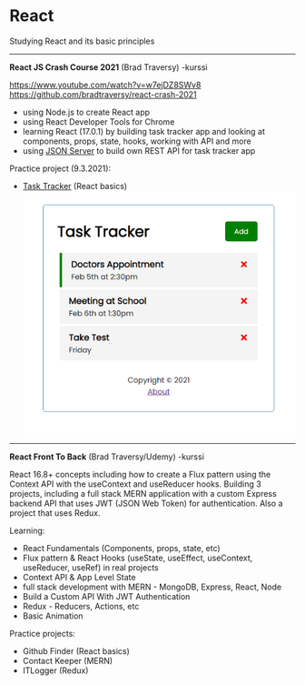 # React

Studying React and its basic principles

- - - - - - -  
  
**React JS Crash Course 2021** (Brad Traversy) -kurssi  
  
https://www.youtube.com/watch?v=w7ejDZ8SWv8  
https://github.com/bradtraversy/react-crash-2021  

- using Node.js to create React app  
- using React Developer Tools for Chrome  
- learning React (17.0.1) by building task tracker app and looking at components, props, state, hooks, working with API and more  
- using [JSON Server](https://github.com/typicode/json-server) to build own REST API for task tracker app  
  
Practice project (9.3.2021):  
- [Task Tracker](../master/react-task-tracker)  (React basics)  
![Task Tracker](react-task-tracker.png)  
  
- - - - -  

**React Front To Back** (Brad Traversy/Udemy) -kurssi  
  
React 16.8+ concepts including how to create a Flux pattern using the Context API with the useContext and useReducer hooks. Building 3 projects, including a full stack MERN application with a custom Express backend API that uses JWT (JSON Web Token) for authentication. Also a project that uses Redux.  
  
Learning:  
- React Fundamentals (Components, props, state, etc)  
- Flux pattern & React Hooks (useState, useEffect, useContext, useReducer, useRef) in real projects  
- Context API & App Level State  
- full stack development with MERN - MongoDB, Express, React, Node  
- Build a Custom API With JWT Authentication  
- Redux - Reducers, Actions, etc  
- Basic Animation

Practice projects:  
- Github Finder (React basics)  
- Contact Keeper (MERN)  
- ITLogger (Redux)  
